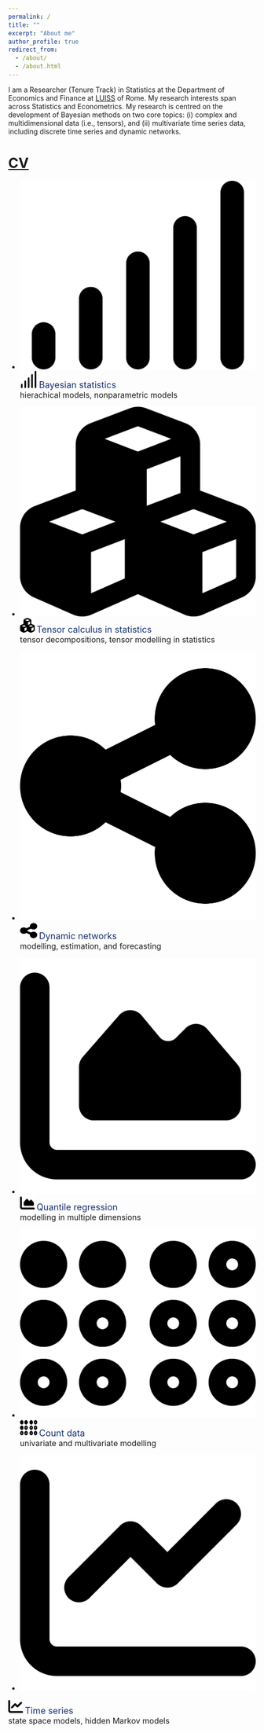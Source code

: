```yaml
---
permalink: /
title: ""
excerpt: "About me"
author_profile: true
redirect_from: 
  - /about/
  - /about.html
---
```


I am a Researcher (Tenure Track) in Statistics at the Department of Economics and Finance at [LUISS](https://economiaefinanza.luiss.it) of Rome. My research interests span across Statistics and Econometrics. My research is centred on the development of Bayesian methods on two core topics: (i) complex and multidimensional data (i.e., tensors), and (ii) multivariate time series data, including discrete time series and dynamic networks.


<!-- [CV page](https://matteoiacopini.github.io/cv) -->

[CV](files/CV_IacopiniMatteo.pdf)
======

* ![signal](images/signal.svg)
  <img src="images/signal.svg" width="35" height="35">
	<font size="4" style="color:#18316F">Bayesian statistics</font><br />
  	<font size="3">hierachical models, nonparametric models</font>

* ![cubes](images/cubes.svg)
  <img src="images/cubes.svg" width="30" height="30">
  <font size="4" style="color:#18316F">Tensor calculus in statistics</font><br />
  <font size="3">tensor decompositions, tensor modelling in statistics</font>

* ![share-alt](images/share-nodes.svg)
  <img src="images/share-nodes.svg" width="35" height="35">
  <font size="4" style="color:#18316F">Dynamic networks</font><br />
  <font size="3">modelling, estimation, and forecasting</font>

* ![area-chart](images/chart-area.svg)
  <img src="images/chart-area.svg" width="30" height="30">
  <font size="4" style="color:#18316F">Quantile regression</font><br/>
  <font size="3">modelling in multiple dimensions</font>

* ![braille](images/braille.svg)
  <img src="images/braille.svg" width="35" height="35">
  <font size="4" style="color:#18316F">Count data</font><br/>
  <font size="3">univariate and multivariate modelling</font>
  
* ![line-chart](images/chart-line.svg)
<img src="images/chart-line.svg" width="30" height="30">
  <font size="4" style="color:#18316F">Time series</font><br/>
  <font size="3">state space models, hidden Markov models</font>


<!-- Create content & metadata
------
The structured data about a talk is used to generate the list of talks on the [Talks page](https://academicpages.github.io/talks), each [individual page](https://academicpages.github.io/talks/2012-03-01-talk-1) for specific talks, the talks section for the [CV page](https://academicpages.github.io/cv), and the [map of places you've given a talk](https://matteoiacopini.github.io/talkmap.html) (if you run this [python file](https://github.com/academicpages/academicpages.github.io/blob/master/talkmap.py) or [Jupyter notebook](https://github.com/academicpages/academicpages.github.io/blob/master/talkmap.ipynb), which creates the HTML for the map based on the contents of the _talks directory). -->